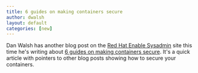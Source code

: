 ```yaml
---
title: 6 guides on making containers secure
author: dwalsh
layout: default
categories: [new]
---
```


Dan Walsh has another blog post on the [Red Hat Enable Sysadmin](https://www.redhat.com/sysadmin/) site this time he's writing about [6 guides on making containers secure](https://www.redhat.com/sysadmin/making-containers-secure). It's a quick article with pointers to other blog posts showing how to secure your containers.
